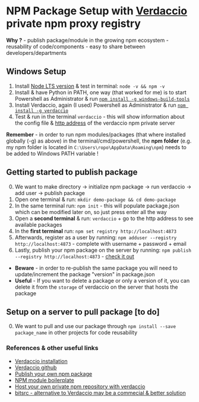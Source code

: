 # NPM Package Setup with [Verdaccio](https://verdaccio.org/docs/en/what-is-verdaccio) private npm proxy registry

**Why ?** - publish package/module in the growing npm ecosystem - reusability of code/components - easy to share between developers/departments

## Windows Setup  
1. Install [Node LTS version](https://nodejs.org/en/) & test in terminal: `node -v && npm -v`
2. Install & have Python in PATH, one way (that worked for me) is to start Powershell as Administrator & run [`npm install -g windows-build-tools`](https://www.npmjs.com/package/windows-build-tools)
3. Install Verdaccio, again (I used) Powershell as Administrator & run [`npm install -g verdaccio`](https://www.npmjs.com/package/verdaccio)
4. Test & run in the terminal `verdaccio` - this will show information about the config file & [http address](http://localhost:4873) of the verdaccio npm private server 

**Remember** - in order to run npm modules/packages (that where installed globally (-g) as above) in the terminal/cmd/powershell, the **npm folder** (e.g. my npm folder is located in `C:\Users\ropo\AppData\Roaming\npm`) needs to be added to Windows PATH variable !

## Getting started to publish package
0. We want to make directory -> initialize npm package -> run verdaccio -> add user -> publish package 
1. Open one terminal & run: `mkdir demo-package && cd demo-package`
2. In the same terminal run: `npm init` - this will populate package.json which can be modified later on, so just press enter all the way
3. Open a **second terminal** & run: `verdaccio` + go to the http address to see available packages
4. In the **first terminal** run: `npm set registry http://localhost:4873`
5. Afterwards, register as a user by running: `npm adduser --registry http://localhost:4873` - complete with username + password + email
6. Lastly, publish your npm package on the server by running: `npm publish --registry http://localhost:4873` - [check it out](http://localhost:4873)

- **Beware** - in order to re-publish the same package you will need to update/increment the package "version" in package.json
- **Useful** - If you want to delete a package or only a version of it, you can delete it from the `storage` of verdaccio on the server that hosts the package

## Setup on a server to pull package [to do]
0. We want to pull and use our package through `npm install --save package_name` in other projects for code reusability

### References & other useful links
- [Verdaccio installation](https://verdaccio.org/docs/en/installation)
- [Verdaccio github](https://github.com/verdaccio/verdaccio)
- [Publish your own npm package](https://hackernoon.com/publish-your-own-npm-package-946b19df577e)
- [NPM module boilerplate](https://github.com/flexdinesh/npm-module-boilerplate)
- [Host your own private npm repository with verdaccio](https://medium.com/devopslinks/host-your-own-private-npm-repository-with-verdaccio-e8a3202b97c5)
- [bitsrc - alternative to Verdaccio may be a commecial & better solution](https://bitsrc.io/)